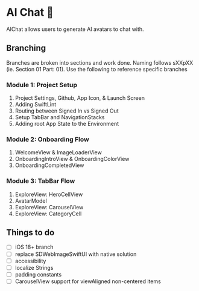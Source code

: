 # AI Chat 💬 
AIChat allows users to generate AI avatars to chat with.

## Branching
Branches are broken into sections and work done. Naming follows sXXpXX (ie. Section 01 Part: 01). Use the following to reference specific branches 

### Module 1: Project Setup 

1. Project Settings, Github, App Icon, & Launch Screen
2. Adding SwiftLint
3. Routing between Signed In vs Signed Out
4. Setup TabBar and NavigationStacks
5. Adding root App State to the Environment

### Module 2: Onboarding Flow

1. WelcomeView & ImageLoaderView
2. OnboardingIntroView & OnboardingColorView
3. OnboardingCompletedView

### Module 3: TabBar Flow

1. ExploreView: HeroCellView
2. AvatarModel
3. ExploreView: CarouselView
4. ExploreView: CategoryCell

## Things to do

- [ ] iOS 18+ branch
- [ ] replace SDWebImageSwiftUI with native solution
- [ ] accessibility
- [ ] localize Strings
- [ ] padding constants
- [ ] CarouselView support for viewAligned non-centered items
